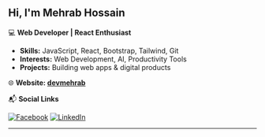 ## Hi, I'm **Mehrab Hossain** 

💻 **Web Developer | React Enthusiast**  

-  **Skills:** JavaScript, React, Bootstrap, Tailwind, Git
-  **Interests:** Web Development, AI, Productivity Tools  
-  **Projects:** Building web apps & digital products  

🌐 **Website: [devmehrab](https://devmehrab.vercel.app/)**

📬 **Social Links**  

[![Facebook](https://img.shields.io/badge/Facebook-1877F2?style=for-the-badge&logo=facebook&logoColor=white)](https://facebook.com/dev.mehrabhossain)
[![LinkedIn](https://img.shields.io/badge/LinkedIn-0A66C2?style=for-the-badge&logo=linkedin&logoColor=white)](https://linkedin.com/in/devmehrab)



---
